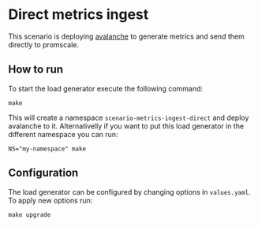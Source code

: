 # Direct metrics ingest

This scenario is deploying [avalanche](https://github.com/prometheus-community/avalanche) to generate metrics and send them directly to promscale.

## How to run

To start the load generator execute the following command:

```shell
make
```

This will create a namespace `scenario-metrics-ingest-direct` and deploy avalanche to it. Alternativelly if you want to put this load generator in the different namespace you can run:

```shell
NS="my-namespace" make
```

## Configuration

The load generator can be configured by changing options in `values.yaml`. To apply new options run:

```shell
make upgrade
```
